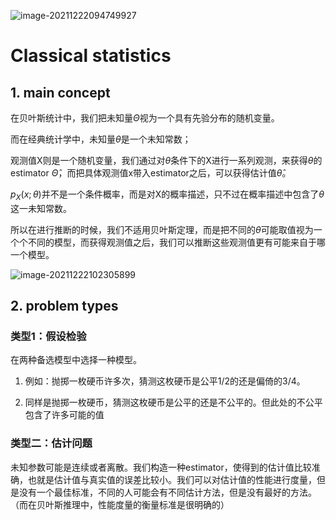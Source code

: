 ![image-20211222094749927](https://gitee.com/joy_thestraydog/typora/raw/master/img/image-20211222094749927.png)

# Classical statistics

## 1. main concept

在贝叶斯统计中，我们把未知量$\Theta$视为一个具有先验分布的随机变量。

而在经典统计学中，未知量$\theta$是一个未知常数；

观测值X则是一个随机变量，我们通过对$\theta$条件下的X进行一系列观测，来获得$\theta$的estimator $\hat{\Theta}$，而把具体观测值x带入estimator之后，可以获得估计值$\hat{\theta}$。

$p_X(x;\theta)$并不是一个条件概率，而是对X的概率描述，只不过在概率描述中包含了$\theta$这一未知常数。

所以在进行推断的时候，我们不适用贝叶斯定理，而是把不同的$\theta$可能取值视为一个个不同的模型，而获得观测值之后，我们可以推断这些观测值更有可能来自于哪一个模型。

![image-20211222102305899](https://gitee.com/joy_thestraydog/typora/raw/master/img/image-20211222102305899.png)

## 2. problem types

### 类型1：假设检验

在两种备选模型中选择一种模型。

1. 例如：抛掷一枚硬币许多次，猜测这枚硬币是公平1/2的还是偏倚的3/4。

2. 同样是抛掷一枚硬币，猜测这枚硬币是公平的还是不公平的。但此处的不公平包含了许多可能的值

### 类型二：估计问题

未知参数可能是连续或者离散。我们构造一种estimator，使得到的估计值比较准确，也就是估计值与真实值的误差比较小。我们可以对估计值的性能进行度量，但是没有一个最佳标准，不同的人可能会有不同估计方法，但是没有最好的方法。（而在贝叶斯推理中，性能度量的衡量标准是很明确的）